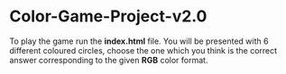 # Color-Game-Project-v2.0

To play the game run the **index.html** file. You will be presented with 6 different coloured circles, choose the one which you think is the correct answer corresponding to the given **RGB** color format.
